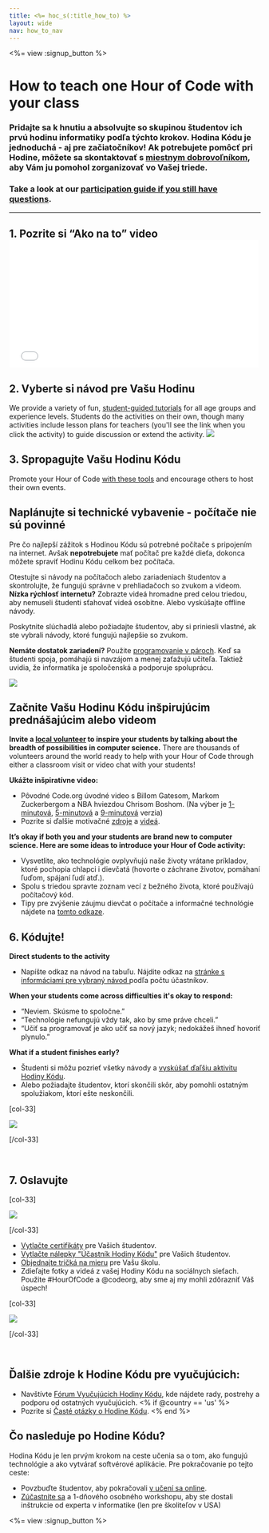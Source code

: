 ```yaml
---
title: <%= hoc_s(:title_how_to) %>
layout: wide
nav: how_to_nav
---
```

<%= view :signup_button %>

# How to teach one Hour of Code with your class

### Pridajte sa k hnutiu a absolvujte so skupinou študentov ich prvú hodinu informatiky podľa týchto krokov. Hodina Kódu je jednoduchá - aj pre začiatočníkov! Ak potrebujete pomôcť pri Hodine, môžete sa skontaktovať s [miestnym dobrovoľníkom](<%= codeorg_url('/volunteer/local') %>), aby Vám ju pomohol zorganizovať vo Vašej triede.

### Take a look at our [participation guide if you still have questions](<%= localized_file('/files/participation-guide.pdf') %>).

---

## 1. Pozrite si “Ako na to” video <iframe width="500" height="255" src="//www.youtube.com/embed/SrnvvWDm73k" frameborder="0" allowfullscreen mark="crwd-mark"></iframe> 

## 2. Vyberte si návod pre Vašu Hodinu

We provide a variety of fun, [student-guided tutorials](<%= resolve_url('/learn') %>) for all age groups and experience levels. Students do the activities on their own, though many activities include lesson plans for teachers (you'll see the link when you click the activity) to guide discussion or extend the activity. [![](/images/fit-700/tutorials.png)](<%=resolve_url('/learn') %>)

## 3. Spropagujte Vašu Hodinu Kódu

Promote your Hour of Code [with these tools](<%= resolve_url('/promote/resources') %>) and encourage others to host their own events.

## Naplánujte si technické vybavenie - počítače nie sú povinné

Pre čo najlepší zážitok s Hodinou Kódu sú potrebné počítače s pripojením na internet. Avšak **nepotrebujete** mať počítač pre každé dieťa, dokonca môžete spraviť Hodinu Kódu celkom bez počítača.

Otestujte si návody na počítačoch alebo zariadeniach študentov a skontrolujte, že fungujú správne v prehliadačoch so zvukom a videom. **Nízka rýchlosť internetu?** Zobrazte videá hromadne pred celou triedou, aby nemuseli študenti sťahovať videá osobitne. Alebo vyskúšajte offline návody.

Poskytnite slúchadlá alebo požiadajte študentov, aby si priniesli vlastné, ak ste vybrali návody, ktoré fungujú najlepšie so zvukom.

**Nemáte dostatok zariadení?** Použite [ programovanie v pároch](https://www.youtube.com/watch?v=vgkahOzFH2Q). Keď sa študenti spoja, pomáhajú si navzájom a menej zaťažujú učiteľa. Taktiež uvidia, že informatika je spoločenská a podporuje spoluprácu.

<img src="/images/fit-350/group_ipad.jpg" />

## Začnite Vašu Hodinu Kódu inšpirujúcim prednášajúcim alebo videom

**Invite a [local volunteer](<%= codeorg_url('/volunteer/local') %>) to inspire your students by talking about the breadth of possibilities in computer science.** There are thousands of volunteers around the world ready to help with your Hour of Code through either a classroom visit or video chat with your students!

**Ukážte inšpiratívne video:**

- Pôvodné Code.org úvodné video s Billom Gatesom, Markom Zuckerbergom a NBA hviezdou Chrisom Boshom. (Na výber je [1-minutová](https://www.youtube.com/watch?v=qYZF6oIZtfc), [5-minutová](https://www.youtube.com/watch?v=nKIu9yen5nc) a [9-minutová](https://www.youtube.com/watch?v=dU1xS07N-FA) verzia)
- Pozrite si ďalšie motivačné [zdroje](<%= codeorg_url('/inspire') %>) a [videá](https://www.youtube.com/playlist?list=PLzdnOPI1iJNfpD8i4Sx7U0y2MccnrNZuP).

**It’s okay if both you and your students are brand new to computer science. Here are some ideas to introduce your Hour of Code activity:**

- Vysvetlite, ako technológie ovplyvňujú naše životy vrátane príkladov, ktoré pochopia chlapci i dievčatá (hovorte o záchrane životov, pomáhaní ľuďom, spájaní ľudí atď.).
- Spolu s triedou spravte zoznam vecí z bežného života, ktoré používajú počítačový kód.
- Tipy pre zvýšenie záujmu dievčat o počítače a informačné technológie nájdete na [tomto odkaze](<%= codeorg_url('/girls')%>).

## 6. Kódujte!

**Direct students to the activity**

- Napíšte odkaz na návod na tabuľu. Nájdite odkaz na [stránke s informáciami pre vybraný návod ](<%= resolve_url('/learn')%>) podľa počtu účastníkov.

**When your students come across difficulties it's okay to respond:**

- “Neviem. Skúsme to spoločne.”
- “Technológie nefungujú vždy tak, ako by sme práve chceli.”
- “Učiť sa programovať je ako učiť sa nový jazyk; nedokážeš ihneď hovoriť plynulo.”

**What if a student finishes early?**

- Študenti si môžu pozrieť všetky návody a [vyskúšať ďaľšiu aktivitu Hodiny Kódu](<%= resolve_url('/learn')%>).
- Alebo požiadajte študentov, ktorí skončili skôr, aby pomohli ostatným spolužiakom, ktorí ešte neskončili.

[col-33]

![](/images/fit-250/highschoolgirls.jpeg)

[/col-33]

<p style="clear:both">&nbsp;</p>

## 7. Oslavujte

[col-33]

![](/images/fit-300/boy-certificate.jpg)

[/col-33]

- [Vytlačte certifikáty](<%= codeorg_url('/certificates')%>) pre Vašich študentov.
- [Vytlačte nálepky "Účastník Hodiny Kódu"](<%= resolve_url('/promote/resources#stickers') %>) pre Vašich študentov.
- [Objednajte tričká na mieru](http://blog.code.org/post/132608499493/hour-of-code-shirts-and-more) pre Vašu školu.
- Zdieľajte fotky a videá z vašej Hodiny Kódu na sociálnych sieťach. Použite #HourOfCode a @codeorg, aby sme aj my mohli zdôrazniť Váš úspech!

[col-33]

![](/images/fit-260/highlight-certificates.jpg)

[/col-33]

<p style="clear:both">&nbsp;</p>

## Ďalšie zdroje k Hodine Kódu pre vyučujúcich:

- Navštívte [Fórum Vyučujúcich Hodiny Kódu](http://forum.code.org/c/plc/hour-of-code), kde nájdete rady, postrehy a podporu od ostatných vyučujúcich. <% if @country == 'us' %>
- Pozrite si [Časté otázky o Hodine Kódu](https://support.code.org/hc/en-us/categories/200147083-Hour-of-Code). <% end %>

## Čo nasleduje po Hodine Kódu?

Hodina Kódu je len prvým krokom na ceste učenia sa o tom, ako fungujú technológie a ako vytvárať softvérové aplikácie. Pre pokračovanie po tejto ceste:

- Povzbuďte študentov, aby pokračovali [v učení sa online](<%= codeorg_url('/learn/beyond')%>).
- [Zúčastnite sa](<%= codeorg_url('/professional-development-workshops') %>) a 1-dňového osobného workshopu, aby ste dostali inštrukcie od experta v informatike (len pre školiteľov v USA)

<%= view :signup_button %>